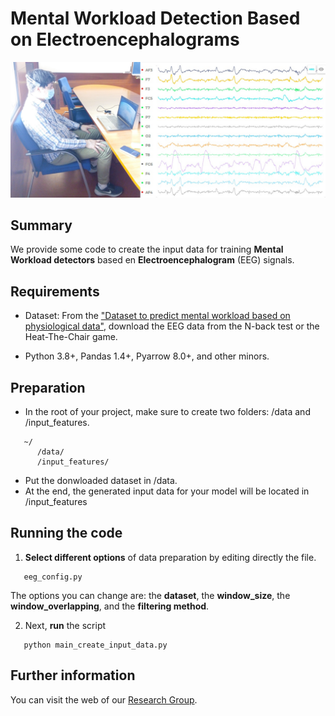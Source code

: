 # Mental Workload Detection Based on Electroencephalograms

![Alt text](figs/voluntary.png?raw=true "A voluntary facing a test")

## Summary

We provide some code to create the input data for training **Mental Workload detectors** based en **Electroencephalogram** (EEG) signals.


## Requirements

* Dataset: From the ["Dataset to predict mental workload based on physiological data"](https://doi.org/10.5565/ddd.uab.cat/259591),  download the EEG  data from the N-back test or the Heat-The-Chair game.



* Python 3.8+, Pandas 1.4+, Pyarrow 8.0+, and other minors.

## Preparation

* In the root of your project, make sure to create two folders: /data and /input_features. 
```
   ~/    
      /data/     
      /input_features/
```   

* Put the donwloaded dataset in /data.
* At the end,  the generated input data for your model will be located in /input_features

## Running the code

1. **Select different options** of data preparation by editing directly the file.
```
   eeg_config.py   
```

  The options you can change are: the **dataset**,  the **window_size**, the **window_overlapping**, and the **filtering method**.
  
2. Next, **run** the script
```
   python main_create_input_data.py
```

## Further information

You can visit the web of our [Research Group](http://iam.cvc.uab.es/).



